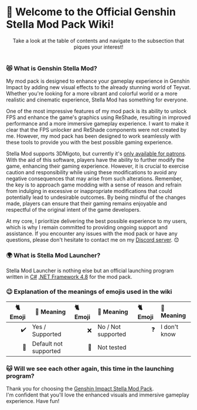 <!-- [[> SEO
###### Title: Introduction to the Genshin Impact Stella Mod
###### Description: .
###### Tags: .
]]> -->

# 🌟 Welcome to the Official Genshin Stella Mod Pack Wiki!
<div align="center">Take a look at the table of contents and navigate to the subsection that piques your interest!</div><br>

### 😻 What is Genshin Stella Mod?
My mod pack is designed to enhance your gameplay experience in Genshin Impact by adding new visual effects to the already stunning world of Teyvat.
Whether you're looking for a more vibrant and colorful world or a more realistic and cinematic experience, Stella Mod has something for everyone.

One of the most impressive features of my mod pack is its ability to unlock FPS and enhance the game's graphics using ReShade, resulting in improved performance and a more immersive gameplay experience. 
I want to make it clear that the FPS unlocker and ReShade components were not created by me. However, my mod pack has been designed to work seamlessly with these tools to provide you with the best possible gaming experience.

Stella Mod supports 3DMigoto, but currently it's [only available for patrons](https://www.patreon.com/sefinek). With the aid of this software, players have the ability to further modify the game, enhancing their gaming experience. However, it is crucial to exercise caution and responsibility while using these modifications to avoid any negative consequences that may arise from such alterations.
Remember, the key is to approach game modding with a sense of reason and refrain from indulging in excessive or inappropriate modifications that could potentially lead to undesirable outcomes.
By being mindful of the changes made, players can ensure that their gaming remains enjoyable and respectful of the original intent of the game developers.

At my core, I prioritize delivering the best possible experience to my users, which is why I remain committed to providing ongoing support and assistance.
If you encounter any issues with the mod pack or have any questions, please don't hesitate to contact me on my [Discord server](https://discord.gg/Yj7fnafTXf). 😊

### 🌍 What is Stella Mod Launcher?
Stella Mod Launcher is nothing else but an official launching program written in [C#](https://learn.microsoft.com/dotnet/csharp) [.NET Framework 4.8](https://dotnet.microsoft.com/en-us/download/dotnet-framework/net48) for the mod pack.

### 😉 Explanation of the meanings of emojis used in the wiki
| 🐈 Emoji                     | 🤔 Meaning            | 🐈 Emoji                    | 🤔 Meaning         | 🐈 Emoji                   | 🤔 Meaning   |
|------------------------------|-----------------------|:----------------------------|:-------------------|:---------------------------|:-------------|
| <div align="right">✔️</div>  | Yes / Supported       | <div align="right">❌️</div> | No / Not supported | <div align="right">❓</div> | I don't know |
| <div align="right">🎯️</div> | Default not supported | <div align="right">🤔</div> | Not tested         |                            |              |

### 🐱 Will we see each other again, this time in the launching program?
Thank you for choosing the [Genshin Impact Stella Mod Pack](https://sefinek.net/genshin-impact-reshade).  
I'm confident that you'll love the enhanced visuals and immersive gameplay experience. Have fun!